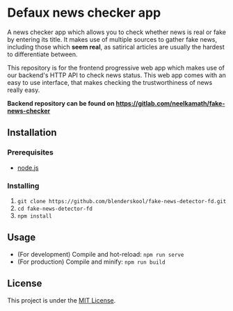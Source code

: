 # Defaux news checker app

A news checker app which allows you to check whether news is real or fake by entering its title. It makes use of multiple sources to gather fake news, including those which **seem real**, as satirical articles are usually the hardest to differentiate between.

This repository is for the frontend progressive web app which makes use of our backend's HTTP API to check news status. This web app comes with an easy to use interface, that makes checking the trustworthiness of news really easy.

**Backend repository can be found on https://gitlab.com/neelkamath/fake-news-checker**

## Installation

### Prerequisites

- [node.js](https://nodejs.org/en/download/)

### Installing

1. `git clone https://github.com/blenderskool/fake-news-detector-fd.git`
1. `cd fake-news-detector-fd`
1. `npm install`

## Usage

- (For development) Compile and hot-reload: `npm run serve`
- (For production) Compile and minify: `npm run build`

## License

This project is under the [MIT License](LICENSE).

